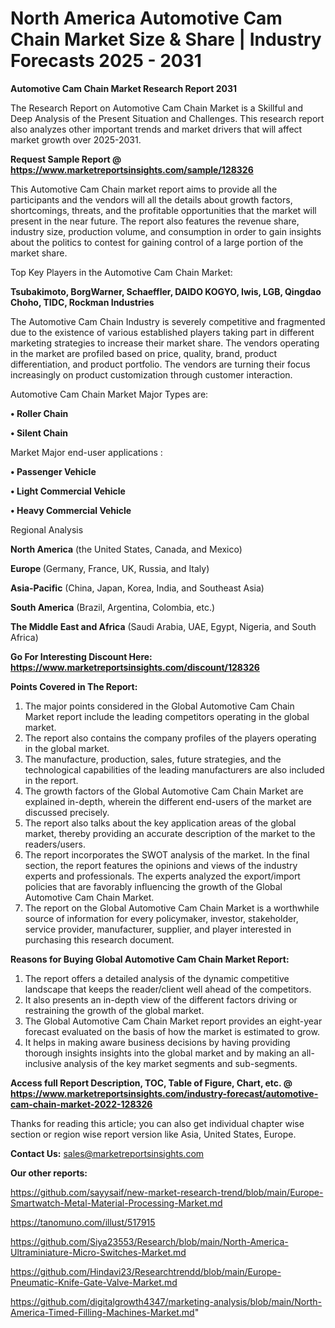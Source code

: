 # North America Automotive Cam Chain Market Size & Share | Industry Forecasts 2025 - 2031

<strong>Automotive Cam Chain Market Research Report 2031</strong>

The Research Report on Automotive Cam Chain Market is a Skillful and Deep Analysis of the Present Situation and Challenges. This research report also analyzes other important trends and market drivers that will affect market growth over 2025-2031.

<strong>Request Sample Report @ <a href=https://www.marketreportsinsights.com/sample/128326>https://www.marketreportsinsights.com/sample/128326</a></strong>

This Automotive Cam Chain market report aims to provide all the participants and the vendors will all the details about growth factors, shortcomings, threats, and the profitable opportunities that the market will present in the near future. The report also features the revenue share, industry size, production volume, and consumption in order to gain insights about the politics to contest for gaining control of a large portion of the market share.

Top Key Players in the Automotive Cam Chain Market:

<strong>Tsubakimoto, BorgWarner, Schaeffler, DAIDO KOGYO, Iwis, LGB, Qingdao Choho, TIDC, Rockman Industries</strong>

The Automotive Cam Chain Industry is severely competitive and fragmented due to the existence of various established players taking part in different marketing strategies to increase their market share. The vendors operating in the market are profiled based on price, quality, brand, product differentiation, and product portfolio. The vendors are turning their focus increasingly on product customization through customer interaction.

Automotive Cam Chain Market Major Types are:

<strong>• Roller Chain

• Silent Chain</strong>

Market Major end-user applications :

<strong>• Passenger Vehicle

• Light Commercial Vehicle

• Heavy Commercial Vehicle</strong>

Regional Analysis

</u><strong><b>North America</b></strong> (the United States, Canada, and Mexico)

<strong><b>Europe </b></strong>(Germany, France, UK, Russia, and Italy)

<strong><b>Asia-Pacific</b></strong> (China, Japan, Korea, India, and Southeast Asia)

<strong><b>South America</b></strong> (Brazil, Argentina, Colombia, etc.)

<strong><b>The Middle East and Africa</b></strong> (Saudi Arabia, UAE, Egypt, Nigeria, and South Africa)

<strong>Go For Interesting Discount Here: <a href=https://www.marketreportsinsights.com/discount/128326>https://www.marketreportsinsights.com/discount/128326</a></strong>

<strong>Points Covered in The Report:</strong>
<ol>
  <li>The major points considered in the Global Automotive Cam Chain Market report include the leading competitors operating in the global market.</li>
  <li>The report also contains the company profiles of the players operating in the global market.</li>
  <li>The manufacture, production, sales, future strategies, and the technological capabilities of the leading manufacturers are also included in the report.</li>
  <li>The growth factors of the Global Automotive Cam Chain Market are explained in-depth, wherein the different end-users of the market are discussed precisely.</li>
  <li>The report also talks about the key application areas of the global market, thereby providing an accurate description of the market to the readers/users.</li>
  <li>The report incorporates the SWOT analysis of the market. In the final section, the report features the opinions and views of the industry experts and professionals. The experts analyzed the export/import policies that are favorably influencing the growth of the Global Automotive Cam Chain Market.</li>
  <li>The report on the Global Automotive Cam Chain Market is a worthwhile source of information for every policymaker, investor, stakeholder, service provider, manufacturer, supplier, and player interested in purchasing this research document.</li>
</ol>
<strong>Reasons for Buying Global Automotive Cam Chain Market Report:</strong>

<ol>
  <li>The report offers a detailed analysis of the dynamic competitive landscape that keeps the reader/client well ahead of the competitors.</li>
  <li>It also presents an in-depth view of the different factors driving or restraining the growth of the global market.</li>
  <li>The Global Automotive Cam Chain Market report provides an eight-year forecast evaluated on the basis of how the market is estimated to grow.</li>
  <li>It helps in making aware business decisions by having providing thorough insights insights into the global market and by making an all-inclusive analysis of the key market segments and sub-segments.</li>
</ol>
<strong>Access full Report Description, TOC, Table of Figure, Chart, etc. @ <a href=https://www.marketreportsinsights.com/industry-forecast/automotive-cam-chain-market-2022-128326>https://www.marketreportsinsights.com/industry-forecast/automotive-cam-chain-market-2022-128326</a></strong>


Thanks for reading this article; you can also get individual chapter wise section or region wise report version like Asia, United States, Europe.

<strong>Contact Us:</strong>
sales@marketreportsinsights.com

<strong>Our other reports:</strong>

<a href=https://github.com/sayysaif/new-market-research-trend/blob/main/Europe-Smartwatch-Metal-Material-Processing-Market.md>https://github.com/sayysaif/new-market-research-trend/blob/main/Europe-Smartwatch-Metal-Material-Processing-Market.md</a>

<a href=https://tanomuno.com/illust/517915>https://tanomuno.com/illust/517915</a>

<a href=https://github.com/Siya23553/Research/blob/main/North-America-Ultraminiature-Micro-Switches-Market.md>https://github.com/Siya23553/Research/blob/main/North-America-Ultraminiature-Micro-Switches-Market.md</a>

<a href=https://github.com/Hindavi23/Researchtrendd/blob/main/Europe-Pneumatic-Knife-Gate-Valve-Market.md>https://github.com/Hindavi23/Researchtrendd/blob/main/Europe-Pneumatic-Knife-Gate-Valve-Market.md</a>

<a href=https://github.com/digitalgrowth4347/marketing-analysis/blob/main/North-America-Timed-Filling-Machines-Market.md>https://github.com/digitalgrowth4347/marketing-analysis/blob/main/North-America-Timed-Filling-Machines-Market.md</a>"
